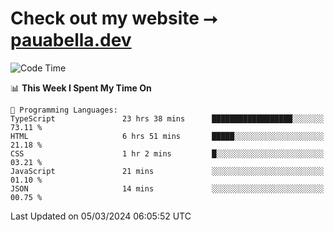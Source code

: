 # Check out my website ⭢ [pauabella.dev](https://pauabella.dev)

<!--START_SECTION:waka-->
![Code Time](http://img.shields.io/badge/Code%20Time-3%2C069%20hrs%2045%20mins-blue)

📊 **This Week I Spent My Time On** 

```text
💬 Programming Languages: 
TypeScript               23 hrs 38 mins      ██████████████████░░░░░░░   73.11 % 
HTML                     6 hrs 51 mins       █████░░░░░░░░░░░░░░░░░░░░   21.18 % 
CSS                      1 hr 2 mins         █░░░░░░░░░░░░░░░░░░░░░░░░   03.21 % 
JavaScript               21 mins             ░░░░░░░░░░░░░░░░░░░░░░░░░   01.10 % 
JSON                     14 mins             ░░░░░░░░░░░░░░░░░░░░░░░░░   00.75 % 
```


 Last Updated on 05/03/2024 06:05:52 UTC
<!--END_SECTION:waka-->

